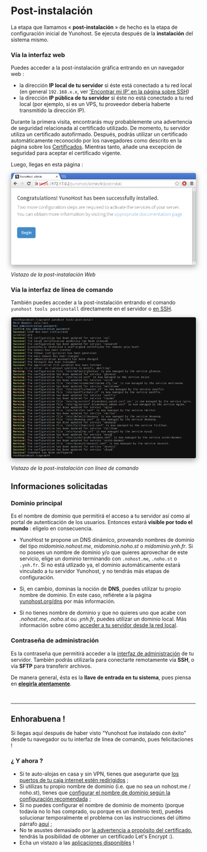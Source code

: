 # Post-instalación

La etapa que llamamos « **post-instalación** » de hecho es la etapa de configuración inicial de Yunohost. Se ejecuta después de la **instalación** del sistema mismo.

### Vía la interfaz web

Puedes acceder a la post-instalación gráfica entrando en un navegador web :
* la dirección **IP local de tu servidor** si éste está conectado a tu red local (en general `192.168.x.x`, ver ['Encontrar mi IP' en la página sobre SSH](/ssh))
* la dirección **IP pública de tu servidor** si éste no está conectado a tu red local (por ejemplo, si es un VPS, tu proveedor debería haberte transmitido la dirección IP).

Durante la primera visita, encontrarás muy probablemente una advertencia de seguridad relacionada al certificado utilizado. De momento, tu servidor utiliza un certificado autofirmado. Después, podrás utilizar un certificado automáticamente reconocido por los navegadores como descrito en la página sobre los [Certificados](/certificate). Mientras tanto, añade una excepción de seguridad para aceptar el certificado vigente.

Luego, llegas en esta página :

<img style="max-width:100%;border-radius: 5px;border: 1px solid rgba(0,0,0,0.15);box-shadow: 0 5px 15px rgba(0,0,0,0.35);" src="/images/postinstall_web.png">

*<p class="text-muted">Vistazo de la post-instalación Web</p>*

### Vía la interfaz de línea de comando

También puedes acceder a la post-instalación entrando el comando `yunohost tools postinstall` directamente en el servidor o [en SSH](/ssh).

<img style="max-width:100%;border-radius: 5px;border: 1px solid rgba(0,0,0,0.15);box-shadow: 0 5px 15px rgba(0,0,0,0.35);" src="/images/postinstall_cli.png">

*<p class="text-muted">Vistazo de la post-instalación con línea de comando</p>*

## Informaciones solicitadas

### Dominio principal

Es el nombre de dominio que permitirá el acceso a tu servidor así como al portal de autenticación de los usuarios. Entonces estará **visible por todo el mundo** : elígelo en consecuencia.

* YunoHost te propone un DNS dinámico, proveando nombres de dominio del tipo *midominio.nohost.me*, *midominio.noho.st* o *midominio.ynh.fr*. Si no posees un nombre de dominio y/o que quieres aprovechar de este servicio, elige un dominio terminando con `.nohost.me`, `.noho.st` o `.ynh.fr`. Si no está utlizado ya, el dominio automáticamente estará vinculado a tu servidor Yunohost, y no tendrás más etapas de configuración.

* Si, en cambio, dominas la noción de **DNS**, puedes utilizar tu propio nombre de dominio. En este caso, refiérete a la página [yunohost.org/dns](/dns_es) por más información.

* Si no tienes nombre de dominio y que no quieres uno que acabe con *.nohost.me*, *.noho.st* ou *.ynh.fr*, puedes utilizar un dominio local. Más información sobre cómo [acceder a tu servidor desde la red local](/dns_local_network_es).


### Contraseña de administración

Es la contraseña que permitirá acceder a la [interfaz de administración](/admin_es) de tu servidor. También podrás utilizarla para conectarte remotamente vía **SSH**, o vía  **SFTP** para transferir archivos.

De manera general, ésta es la **llave de entrada en tu sistema**, pues piensa en **[elegirla atentamente](https://es.wikihow.com/escoger-una-contrase%C3%B1a-segura)**.

<br>

---

## Enhorabuena !

Si llegas aquí después de haber visto “Yunohost fue instalado con éxito" desde tu navegador ou tu interfaz de línea de comando, pues felicitaciones !


### ¿ Y ahora ?

- Si te auto-alojas en casa y sin VPN, tienes que asegurarte que [los puertos de tu caja internet estén redirigidos](isp_box_config_es) ;
- Si utilizas tu propio nombre de dominio (i.e. que no sea un nohost.me /
  noho.st), tienes que [configurar el nombre de dominio según la configuración recomendada](dns_config_es) ;
- Si no puedes configurar el nombre de dominio de momento (porque todavía no lo has comprado, ou porque es un dominio test), puedes solucionar temporalmente el problema con las instrucciones del último párrafo [aquí](dns_local_network_es) ;
- No te asustes demasiado por [la advertencia a propósito del certificado](certificate_es), tendrás la posibilidad de obtener un certificado Let's Encrypt :).
- Echa un vistazo a las [aplicaciones disponibles](apps_es) !

